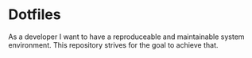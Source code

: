 # Dotfiles

As a developer I want to have a reproduceable and maintainable system
environment. This repository strives for the goal to achieve that.
